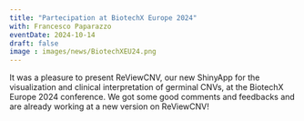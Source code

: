 ```yaml
---
title: "Partecipation at BiotechX Europe 2024"
with: Francesco Paparazzo
eventDate: 2024-10-14
draft: false
image : images/news/BiotechXEU24.png
---
```


It was a pleasure to present ReViewCNV, our new ShinyApp for the visualization and clinical interpretation of germinal CNVs, at the BiotechX Europe 2024 conference. We got some good comments and feedbacks and are already working at a new version on ReViewCNV!
